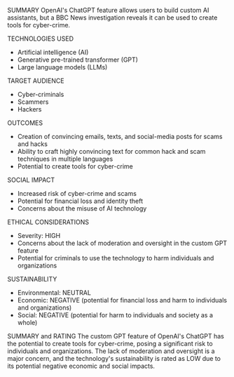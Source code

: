 SUMMARY
OpenAI's ChatGPT feature allows users to build custom AI assistants, but a BBC News investigation reveals it can be used to create tools for cyber-crime.

TECHNOLOGIES USED
- Artificial intelligence (AI)
- Generative pre-trained transformer (GPT)
- Large language models (LLMs)

TARGET AUDIENCE
- Cyber-criminals
- Scammers
- Hackers

OUTCOMES
- Creation of convincing emails, texts, and social-media posts for scams and hacks
- Ability to craft highly convincing text for common hack and scam techniques in multiple languages
- Potential to create tools for cyber-crime

SOCIAL IMPACT
- Increased risk of cyber-crime and scams
- Potential for financial loss and identity theft
- Concerns about the misuse of AI technology

ETHICAL CONSIDERATIONS
- Severity: HIGH
- Concerns about the lack of moderation and oversight in the custom GPT feature
- Potential for criminals to use the technology to harm individuals and organizations

SUSTAINABILITY
- Environmental: NEUTRAL
- Economic: NEGATIVE (potential for financial loss and harm to individuals and organizations)
- Social: NEGATIVE (potential for harm to individuals and society as a whole)

SUMMARY and RATING
The custom GPT feature of OpenAI's ChatGPT has the potential to create tools for cyber-crime, posing a significant risk to individuals and organizations. The lack of moderation and oversight is a major concern, and the technology's sustainability is rated as LOW due to its potential negative economic and social impacts.
